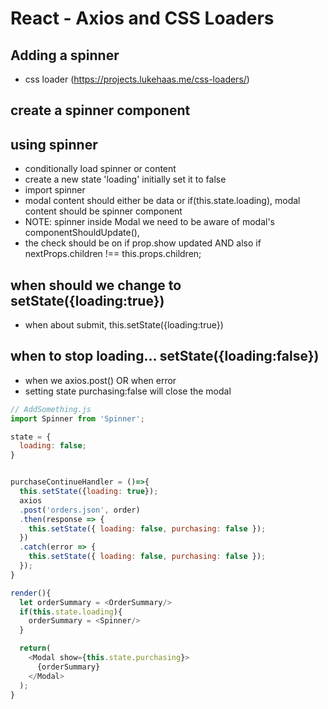 # React - Axios and CSS Loaders

## Adding a spinner

- css loader (https://projects.lukehaas.me/css-loaders/)

## create a spinner component

<!-- Spinner.js -->
<!-- Spinner.scss -->

## using spinner

- conditionally load spinner or content
- create a new state 'loading' initially set it to false
- import spinner
- modal content should either be data or if(this.state.loading), modal content should be spinner component
- NOTE: spinner inside Modal we need to be aware of modal's componentShouldUpdate(),
- the check should be on if prop.show updated AND
  also if nextProps.children !== this.props.children;

## when should we change to setState({loading:true})

- when about submit, this.setState({loading:true})

## when to stop loading... setState({loading:false})

- when we axios.post() OR when error
- setting state purchasing:false will close the modal

```js
// AddSomething.js
import Spinner from 'Spinner';

state = {
  loading: false;
}


purchaseContinueHandler = ()=>{
  this.setState({loading: true});
  axios
  .post('orders.json', order)
  .then(response => {
    this.setState({ loading: false, purchasing: false });
  })
  .catch(error => {
    this.setState({ loading: false, purchasing: false });
  });
}

render(){
  let orderSummary = <OrderSummary/>
  if(this.state.loading){
    orderSummary = <Spinner/>
  }

  return(
    <Modal show={this.state.purchasing}>
      {orderSummary}
    </Modal>
  );
}


```
